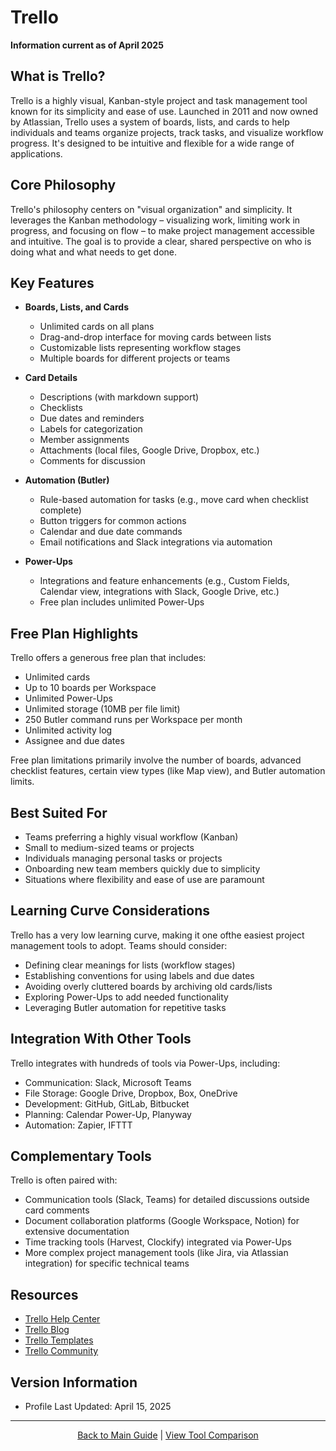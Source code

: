 # Trello

**Information current as of April 2025**

## What is Trello?

Trello is a highly visual, Kanban-style project and task management tool known for its simplicity and ease of use. Launched in 2011 and now owned by Atlassian, Trello uses a system of boards, lists, and cards to help individuals and teams organize projects, track tasks, and visualize workflow progress. It's designed to be intuitive and flexible for a wide range of applications.

## Core Philosophy

Trello's philosophy centers on "visual organization" and simplicity. It leverages the Kanban methodology – visualizing work, limiting work in progress, and focusing on flow – to make project management accessible and intuitive. The goal is to provide a clear, shared perspective on who is doing what and what needs to get done.

## Key Features

- **Boards, Lists, and Cards**
  - Unlimited cards on all plans
  - Drag-and-drop interface for moving cards between lists
  - Customizable lists representing workflow stages
  - Multiple boards for different projects or teams
  
- **Card Details**
  - Descriptions (with markdown support)
  - Checklists
  - Due dates and reminders
  - Labels for categorization
  - Member assignments
  - Attachments (local files, Google Drive, Dropbox, etc.)
  - Comments for discussion

- **Automation (Butler)**
  - Rule-based automation for tasks (e.g., move card when checklist complete)
  - Button triggers for common actions
  - Calendar and due date commands
  - Email notifications and Slack integrations via automation

- **Power-Ups**
  - Integrations and feature enhancements (e.g., Custom Fields, Calendar view, integrations with Slack, Google Drive, etc.)
  - Free plan includes unlimited Power-Ups

## Free Plan Highlights

Trello offers a generous free plan that includes:
- Unlimited cards
- Up to 10 boards per Workspace
- Unlimited Power-Ups
- Unlimited storage (10MB per file limit)
- 250 Butler command runs per Workspace per month
- Unlimited activity log
- Assignee and due dates

Free plan limitations primarily involve the number of boards, advanced checklist features, certain view types (like Map view), and Butler automation limits.

## Best Suited For

- Teams preferring a highly visual workflow (Kanban)
- Small to medium-sized teams or projects
- Individuals managing personal tasks or projects
- Onboarding new team members quickly due to simplicity
- Situations where flexibility and ease of use are paramount

## Learning Curve Considerations

Trello has a very low learning curve, making it one ofthe easiest project management tools to adopt. Teams should consider:

- Defining clear meanings for lists (workflow stages)
- Establishing conventions for using labels and due dates
- Avoiding overly cluttered boards by archiving old cards/lists
- Exploring Power-Ups to add needed functionality
- Leveraging Butler automation for repetitive tasks

## Integration With Other Tools

Trello integrates with hundreds of tools via Power-Ups, including:
- Communication: Slack, Microsoft Teams
- File Storage: Google Drive, Dropbox, Box, OneDrive
- Development: GitHub, GitLab, Bitbucket
- Planning: Calendar Power-Up, Planyway
- Automation: Zapier, IFTTT

## Complementary Tools

Trello is often paired with:
- Communication tools (Slack, Teams) for detailed discussions outside card comments
- Document collaboration platforms (Google Workspace, Notion) for extensive documentation
- Time tracking tools (Harvest, Clockify) integrated via Power-Ups
- More complex project management tools (like Jira, via Atlassian integration) for specific technical teams

## Resources

- [Trello Help Center](https://help.trello.com/)
- [Trello Blog](https://blog.trello.com/)
- [Trello Templates](https://trello.com/templates)
- [Trello Community](https://community.atlassian.com/t5/Trello/ct-p/trello)

## Version Information

- Profile Last Updated: April 15, 2025

---

<p align="center"><a href="../README.md">Back to Main Guide</a> | <a href="../comparison-tables/tool-comparison.md">View Tool Comparison</a></p>
